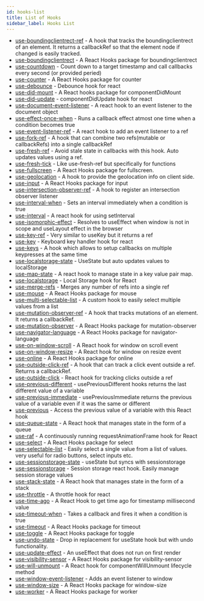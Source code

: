 ```yaml
---
id: hooks-list
title: List of Hooks
sidebar_label: Hooks List
---
```


<!--hookslist start-->

*   [use-boundingclientrect-ref](https://react-hooks.org/docs/use-boundingclientrect-ref) - A hook that tracks the boundingclientrect of an element. It returns a callbackRef so that the element node if changed is easily tracked.
*   [use-boundingclientrect](https://react-hooks.org/docs/use-boundingclientrect) - A React Hooks package for boundingclientrect
*   [use-countdown](https://react-hooks.org/docs/use-countdown) - Count down to a target timestamp and call callbacks every second (or provided peried)
*   [use-counter](https://react-hooks.org/docs/use-counter) - A React Hooks package for counter
*   [use-debounce](https://react-hooks.org/docs/use-debounce) - Debounce hook for react
*   [use-did-mount](https://react-hooks.org/docs/use-did-mount) - A React hooks package for componentDidMount
*   [use-did-update](https://react-hooks.org/docs/use-did-update) - componentDidUpdate hook for react
*   [use-document-event-listener](https://react-hooks.org/docs/use-document-event-listener) - A react hook to an event listener to the document object
*   [use-effect-once-when](https://react-hooks.org/docs/use-effect-once-when) - Runs a callback effect atmost one time when a condition becomes true
*   [use-event-listener-ref](https://react-hooks.org/docs/use-event-listener-ref) - A react hook to add an event listener to a ref
*   [use-fork-ref](https://react-hooks.org/docs/use-fork-ref) - A hook that can combine two refs(mutable or callbackRefs) into a single callbackRef
*   [use-fresh-ref](https://react-hooks.org/docs/use-fresh-ref) - Avoid stale state in callbacks with this hook. Auto updates values using a ref.
*   [use-fresh-tick](https://react-hooks.org/docs/use-fresh-tick) - Like use-fresh-ref but specifically for functions
*   [use-fullscreen](https://react-hooks.org/docs/use-fullscreen) - A React Hooks package for fullscreen.
*   [use-geolocation](https://react-hooks.org/docs/use-geolocation) - A hook to provide the geolocation info on client side.
*   [use-input](https://react-hooks.org/docs/use-input) - A React Hooks package for input
*   [use-intersection-observer-ref](https://react-hooks.org/docs/use-intersection-observer-ref) - A hook to register an intersection observer listener
*   [use-interval-when](https://react-hooks.org/docs/use-interval-when) - Sets an interval immediately when a condition is true
*   [use-interval](https://react-hooks.org/docs/use-interval) - A react hook for using setInterval
*   [use-isomorphic-effect](https://react-hooks.org/docs/use-isomorphic-effect) - Resolves to useEffect when window is not in scope and useLayout effect in the browser
*   [use-key-ref](https://react-hooks.org/docs/use-key-ref) - Very similar to useKey but it returns a ref
*   [use-key](https://react-hooks.org/docs/use-key) - Keyboard key handler hook for react
*   [use-keys](https://react-hooks.org/docs/use-keys) - A hook which allows to setup callbacks on multiple keypresses at the same time
*   [use-localstorage-state](https://react-hooks.org/docs/use-localstorage-state) - UseState but auto updates values to localStorage
*   [use-map-state](https://react-hooks.org/docs/use-map-state) - A react hook to manage state in a key value pair map.
*   [use-localstorage](https://react-hooks.org/docs/use-localstorage) - Local Storage hook for React
*   [use-merge-refs](https://react-hooks.org/docs/use-merge-refs) - Merges any number of refs into a single ref
*   [use-mouse](https://react-hooks.org/docs/use-mouse) - A React Hooks package for mouse
*   [use-multi-selectable-list](https://react-hooks.org/docs/use-multi-selectable-list) - A custom hook to easily select multiple values from a list
*   [use-mutation-observer-ref](https://react-hooks.org/docs/use-mutation-observer-ref) - A hook that tracks mutations of an element. It returns a callbackRef.
*   [use-mutation-observer](https://react-hooks.org/docs/use-mutation-observer) - A React Hooks package for mutation-observer
*   [use-navigator-language](https://react-hooks.org/docs/use-navigator-language) - A React Hooks package for navigator-language
*   [use-on-window-scroll](https://react-hooks.org/docs/use-on-window-scroll) - A React hook for window on scroll event
*   [use-on-window-resize](https://react-hooks.org/docs/use-on-window-resize) - A React hook for window on resize event
*   [use-online](https://react-hooks.org/docs/use-online) - A React Hooks package for online
*   [use-outside-click-ref](https://react-hooks.org/docs/use-outside-click-ref) - A hook that can track a click event outside a ref. Returns a callbackRef.
*   [use-outside-click](https://react-hooks.org/docs/use-outside-click) - React hook for tracking clicks outside a ref
*   [use-previous-different](https://react-hooks.org/docs/use-previous-different) - usePreviousDifferent hooks returns the last different value of a variable
*   [use-previous-immediate](https://react-hooks.org/docs/use-previous-immediate) - usePreviousImmediate returns the previous value of a variable even if it was the same or different
*   [use-previous](https://react-hooks.org/docs/use-previous) - Access the previous value of a variable with this React hook
*   [use-queue-state](https://react-hooks.org/docs/use-queue-state) - A React hook that manages state in the form of a queue
*   [use-raf](https://react-hooks.org/docs/use-raf) - A continuously running requestAnimationFrame hook for React
*   [use-select](https://react-hooks.org/docs/use-select) - A React Hooks package for select
*   [use-selectable-list](https://react-hooks.org/docs/use-selectable-list) - Easily select a single value from a list of values. very useful for radio buttons, select inputs  etc.
*   [use-sessionstorage-state](https://react-hooks.org/docs/use-sessionstorage-state) - useState but syncs with sessionstorage
*   [use-sessionstorage](https://react-hooks.org/docs/use-sessionstorage) - Session storage react hook. Easily manage session storage values
*   [use-stack-state](https://react-hooks.org/docs/use-stack-state) - A React hook that manages state in the form of a stack
*   [use-throttle](https://react-hooks.org/docs/use-throttle) - A throttle hook for react
*   [use-time-ago](https://react-hooks.org/docs/use-time-ago) - A React Hook to get time ago for timestamp millisecond value
*   [use-timeout-when](https://react-hooks.org/docs/use-timeout-when) - Takes a callback and fires it when a condition is true
*   [use-timeout](https://react-hooks.org/docs/use-timeout) - A React Hooks package for timeout
*   [use-toggle](https://react-hooks.org/docs/use-toggle) - A React Hooks package for toggle
*   [use-undo-state](https://react-hooks.org/docs/use-undo-state) - Drop in replacement for useState hook but with undo functionality.
*   [use-update-effect](https://react-hooks.org/docs/use-update-effect) - An useEffect that does not run on first render
*   [use-visibility-sensor](https://react-hooks.org/docs/use-visibility-sensor) - A React Hooks package for visibility-sensor
*   [use-will-unmount](https://react-hooks.org/docs/use-will-unmount) - A React hook for componentWillUnmount lifecycle method
*   [use-window-event-listener](https://react-hooks.org/docs/use-window-event-listener) - Adds an event listener to window
*   [use-window-size](https://react-hooks.org/docs/use-window-size) - A React Hooks package for window-size
*   [use-worker](https://react-hooks.org/docs/use-worker) - A React Hooks package for worker

<!--hookslist end-->

